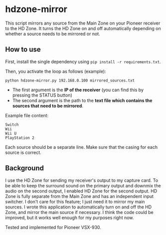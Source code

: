 # hdzone-mirror

This script mirrors any source from the Main Zone on your Pioneer receiver to the HD Zone. It turns the HD Zone on and off automatically depending on whether a source needs to be mirrored or not.

## How to use

First, install the single dependency using `pip install -r requirements.txt`.

Then, you activate the loop as follows (example):

`python hdzone-mirror.py 192.168.0.100 mirrored_sources.txt`

- The first argument is the **IP of the receiver** (you can find this by pressing the STATUS button)
- The second argument is the path to the **text file which contains the sources that need to be mirrored**.

Example file content:
```
Switch
Wii
Wii U
PlayStation 2
```

Each source should be a separate line. Make sure that the casing for each source is correct.

## Background

I use the HD Zone for sending my receiver's output to my capture card. To be able to keep the surround sound on the primary output and downmix the audio on the second output, I enabled HD Zone for the second output. HD Zone is fully separate from the Main Zone and has an independent input switcher. I don't care for this feature; I just need it to mirror my main sources. I wrote this application to automatically turn on and off the HD Zone, and mirror the main source if necessary. I think the code could be improved, but it works well enough for my purposes right now.

Tested and implemented for Pioneer VSX-930.